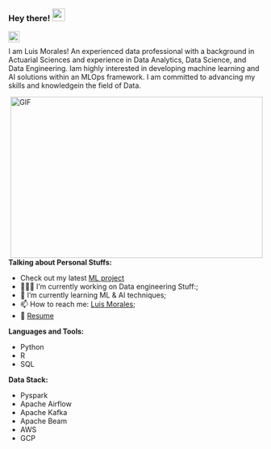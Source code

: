 ### Hey there! <img src="https://media.giphy.com/media/hvRJCLFzcasrR4ia7z/giphy.gif" width="25px">
<a href="https://www.linkedin.com/in/luis-morales-ponce/">
  <img align="left" alt="Luis' LinkdeIN" width="22px" src="https://cdn.jsdelivr.net/npm/simple-icons@v3/icons/linkedin.svg" />
</a>

<br />

I am Luis Morales! An experienced data professional with a background in Actuarial Sciences and experience in Data Analytics, Data Science, and Data Engineering. Iam highly interested in developing machine learning and AI solutions within an MLOps framework. I am committed to advancing my skills and knowledgein the field of Data.

  <img align="right" alt="GIF" src="https://github.com/abhisheknaiidu/abhisheknaiidu/blob/master/code.gif?raw=true" width="500" height="320" />
  
**Talking about Personal Stuffs:**
- Check out my latest [ML project](https://lewispons-music-recommendation-app-app-v7zlq6.streamlit.app/)
- 👨🏽‍💻 I’m currently working on Data engineering Stuff:;
- 🌱 I’m currently learning ML & AI techniques; 
- 📫 How to reach me: [Luis Morales](morales_ponce@hotmail.com);
- 📝 [Resume](https://drive.google.com/file/d/1-UqV1PPSP3B5axPV0rW1rX113HNmRm_N/view?usp=sharing)

**Languages and Tools:**  
- Python
- R
- SQL

**Data Stack:**  
- Pyspark
- Apache Airflow
- Apache Kafka
- Apache Beam
- AWS
- GCP
